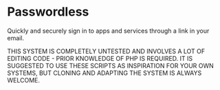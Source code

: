 # Passwordless
Quickly and securely sign in to apps and services through a link in your email.

THIS SYSTEM IS COMPLETELY UNTESTED AND INVOLVES A LOT OF EDITING CODE - PRIOR KNOWLEDGE OF PHP IS REQUIRED. IT IS SUGGESTED TO USE THESE SCRIPTS AS INSPIRATION FOR YOUR OWN SYSTEMS, BUT CLONING AND ADAPTING THE SYSTEM IS ALWAYS WELCOME.